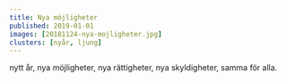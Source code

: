 ```yaml
---
title: Nya möjligheter
published: 2019-01-01
images: [20181124-nya-mojligheter.jpg]
clusters: [nyår, ljung]
---
```


nytt år, nya möjligheter, nya rättigheter, nya skyldigheter, samma för alla.
